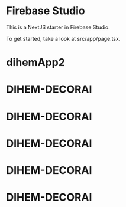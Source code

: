 # Firebase Studio

This is a NextJS starter in Firebase Studio.

To get started, take a look at src/app/page.tsx.
# dihemApp2
# DIHEM-DECORAI
# DIHEM-DECORAI
# DIHEM-DECORAI
# DIHEM-DECORAI
# DIHEM-DECORAI
